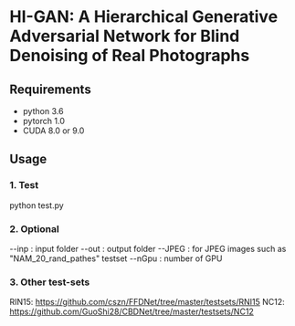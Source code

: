 # HI-GAN: A Hierarchical Generative Adversarial Network for Blind Denoising of Real Photographs

## Requirements
- python       3.6
- pytorch      1.0
- CUDA         8.0 or 9.0

## Usage
### 1. Test
python test.py

### 2. Optional
--inp : input folder
--out : output folder
--JPEG : for JPEG images such as "NAM_20_rand_pathes" testset
--nGpu : number of GPU

### 3. Other test-sets
RIN15: https://github.com/cszn/FFDNet/tree/master/testsets/RNI15
NC12: https://github.com/GuoShi28/CBDNet/tree/master/testsets/NC12